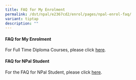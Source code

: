 ```yaml
---
title: FAQ for My Enrolment
permalink: /dst/npal/e2367cd2/enrol/pages/npal-enrol-faq/
variant: tiptap
description: ""
---
```

<h4>​FAQ for My Enrolment​</h4>
<p>For Full Time Diploma Courses, please click <a href="https://www.np.edu.sg/admissions-enrolment/enrolment/faqs" rel="noopener noreferrer nofollow" target="_blank">here</a>.​</p>
<h4>​FAQ for NPal Student​</h4>
<p>For the FAQ for NPal Student, please click <a href="/dst/npal/s2bc5755/student/pages/npal-student-helpfaq" rel="noopener noreferrer nofollow" target="_blank">here</a>​​.​</p>